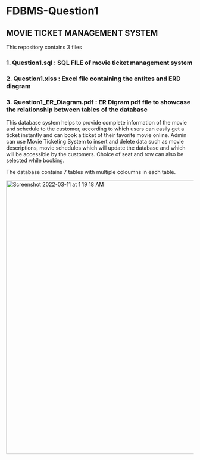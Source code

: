 # FDBMS-Question1

## MOVIE TICKET MANAGEMENT SYSTEM

This repository contains 3 files
 ### 1. Question1.sql : SQL FILE of movie ticket management system
 ### 2. Question1.xlss : Excel file containing the entites and ERD diagram
 ### 3. Question1_ER_Diagram.pdf : ER Digram pdf file to showcase the relationship between tables of the database
 
This database system helps to provide complete information of the movie and schedule to the customer, according to which users can easily get a ticket instantly and can book a ticket of their favorite movie online. Admin can use Movie Ticketing System to insert and delete data such as movie descriptions, movie schedules which will update the database and which will be accessible by the customers. Choice of seat and row can also be selected while booking.

The database contains 7 tables with multiple coloumns in each table.


<img width="735" alt="Screenshot 2022-03-11 at 1 19 18 AM" src="https://user-images.githubusercontent.com/43646223/157743310-4729a80a-54d2-47c5-9b42-eaa49b921fa3.png">
